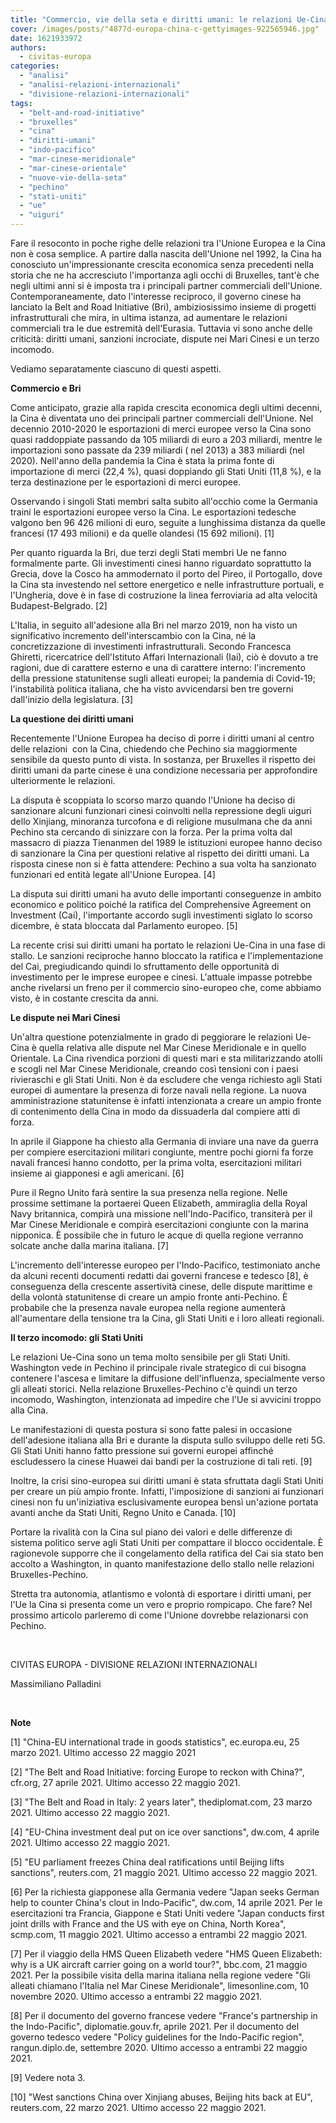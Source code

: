 ```yaml
---
title: "Commercio, vie della seta e diritti umani: le relazioni Ue-Cina"
cover: /images/posts/"4877d-europa-china-c-gettyimages-922565946.jpg"
date: 1621933972
authors:
  - civitas-europa
categories: 
  - "analisi"
  - "analisi-relazioni-internazionali"
  - "divisione-relazioni-internazionali"
tags: 
  - "belt-and-road-initiative"
  - "bruxelles"
  - "cina"
  - "diritti-umani"
  - "indo-pacifico"
  - "mar-cinese-meridionale"
  - "mar-cinese-orientale"
  - "nuove-vie-della-seta"
  - "pechino"
  - "stati-uniti"
  - "ue"
  - "uiguri"
---
```


Fare il resoconto in poche righe delle relazioni tra l'Unione Europea e la Cina non è cosa semplice. A partire dalla nascita dell'Unione nel 1992, la Cina ha conosciuto un'impressionante crescita economica senza precedenti nella storia che ne ha accresciuto l'importanza agli occhi di Bruxelles, tant'è che negli ultimi anni si è imposta tra i principali partner commerciali dell'Unione. Contemporaneamente, dato l'interesse reciproco, il governo cinese ha lanciato la Belt and Road Initiative (Bri), ambiziosissimo insieme di progetti infrastrutturali che mira, in ultima istanza, ad aumentare le relazioni commerciali tra le due estremità dell'Eurasia. Tuttavia vi sono anche delle criticità: diritti umani, sanzioni incrociate, dispute nei Mari Cinesi e un terzo incomodo.

Vediamo separatamente ciascuno di questi aspetti.

**Commercio e Bri**

Come anticipato, grazie alla rapida crescita economica degli ultimi decenni, la Cina è diventata uno dei principali partner commerciali dell'Unione. Nel decennio 2010-2020 le esportazioni di merci europee verso la Cina sono quasi raddoppiate passando da 105 miliardi di euro a 203 miliardi, mentre le importazioni sono passate da 239 miliardi ( nel 2013) a 383 miliardi (nel 2020). Nell'anno della pandemia la Cina è stata la prima fonte di importazione di merci (22,4 %), quasi doppiando gli Stati Uniti (11,8 %), e la terza destinazione per le esportazioni di merci europee.

Osservando i singoli Stati membri salta subito all'occhio come la Germania traini le esportazioni europee verso la Cina. Le esportazioni tedesche valgono ben 96 426 milioni di euro, seguite a lunghissima distanza da quelle francesi (17 493 milioni) e da quelle olandesi (15 692 milioni). \[1\]

Per quanto riguarda la Bri, due terzi degli Stati membri Ue ne fanno formalmente parte. Gli investimenti cinesi hanno riguardato soprattutto la Grecia, dove la Cosco ha ammodernato il porto del Pireo, il Portogallo, dove la Cina sta investendo nel settore energetico e nelle infrastrutture portuali, e l'Ungheria, dove è in fase di costruzione la linea ferroviaria ad alta velocità Budapest-Belgrado. \[2\]

L'Italia, in seguito all'adesione alla Bri nel marzo 2019, non ha visto un significativo incremento dell'interscambio con la Cina, né la concretizzazione di investimenti infrastrutturali. Secondo Francesca Ghiretti, ricercatrice dell'Istituto Affari Internazionali (Iai), ciò è dovuto a tre ragioni, due di carattere esterno e una di carattere interno: l'incremento della pressione statunitense sugli alleati europei; la pandemia di Covid-19; l'instabilità politica italiana, che ha visto avvicendarsi ben tre governi dall'inizio della legislatura. \[3\]

**La questione dei diritti umani**

Recentemente l'Unione Europea ha deciso di porre i diritti umani al centro delle relazioni  con la Cina, chiedendo che Pechino sia maggiormente sensibile da questo punto di vista. In sostanza, per Bruxelles il rispetto dei diritti umani da parte cinese è una condizione necessaria per approfondire ulteriormente le relazioni.

La disputa è scoppiata lo scorso marzo quando l'Unione ha deciso di sanzionare alcuni funzionari cinesi coinvolti nella repressione degli uiguri dello Xinjiang, minoranza turcofona e di religione musulmana che da anni Pechino sta cercando di sinizzare con la forza. Per la prima volta dal massacro di piazza Tienanmen del 1989 le istituzioni europee hanno deciso di sanzionare la Cina per questioni relative al rispetto dei diritti umani. La risposta cinese non si è fatta attendere: Pechino a sua volta ha sanzionato funzionari ed entità legate all'Unione Europea. \[4\]

La disputa sui diritti umani ha avuto delle importanti conseguenze in ambito economico e politico poiché la ratifica del Comprehensive Agreement on Investment (Cai), l'importante accordo sugli investimenti siglato lo scorso dicembre, è stata bloccata dal Parlamento europeo. \[5\]

La recente crisi sui diritti umani ha portato le relazioni Ue-Cina in una fase di stallo. Le sanzioni reciproche hanno bloccato la ratifica e l'implementazione del Cai, pregiudicando quindi lo sfruttamento delle opportunità di investimento per le imprese europee e cinesi. L'attuale impasse potrebbe anche rivelarsi un freno per il commercio sino-europeo che, come abbiamo visto, è in costante crescita da anni.

**Le dispute nei Mari Cinesi**

Un'altra questione potenzialmente in grado di peggiorare le relazioni Ue-Cina è quella relativa alle dispute nel Mar Cinese Meridionale e in quello Orientale. La Cina rivendica porzioni di questi mari e sta militarizzando atolli e scogli nel Mar Cinese Meridionale, creando così tensioni con i paesi rivieraschi e gli Stati Uniti. Non è da escludere che venga richiesto agli Stati europei di aumentare la presenza di forze navali nella regione. La nuova amministrazione statunitense è infatti intenzionata a creare un ampio fronte di contenimento della Cina in modo da dissuaderla dal compiere atti di forza.

In aprile il Giappone ha chiesto alla Germania di inviare una nave da guerra per compiere esercitazioni militari congiunte, mentre pochi giorni fa forze navali francesi hanno condotto, per la prima volta, esercitazioni militari insieme ai giapponesi e agli americani. \[6\]

Pure il Regno Unito farà sentire la sua presenza nella regione. Nelle prossime settimane la portaerei Queen Elizabeth, ammiraglia della Royal Navy britannica, compirà una missione nell'Indo-Pacifico, transiterà per il Mar Cinese Meridionale e compirà esercitazioni congiunte con la marina nipponica. È possibile che in futuro le acque di quella regione verranno solcate anche dalla marina italiana. \[7\]

L'incremento dell'interesse europeo per l'Indo-Pacifico, testimoniato anche da alcuni recenti documenti redatti dai governi francese e tedesco \[8\], è conseguenza della crescente assertività cinese, delle dispute marittime e della volontà statunitense di creare un ampio fronte anti-Pechino. È probabile che la presenza navale europea nella regione aumenterà all'aumentare della tensione tra la Cina, gli Stati Uniti e i loro alleati regionali.

**Il terzo incomodo: gli Stati Uniti**

Le relazioni Ue-Cina sono un tema molto sensibile per gli Stati Uniti. Washington vede in Pechino il principale rivale strategico di cui bisogna contenere l'ascesa e limitare la diffusione dell'influenza, specialmente verso gli alleati storici. Nella relazione Bruxelles-Pechino c'è quindi un terzo incomodo, Washington, intenzionata ad impedire che l'Ue si avvicini troppo alla Cina.

Le manifestazioni di questa postura si sono fatte palesi in occasione dell'adesione italiana alla Bri e durante la disputa sullo sviluppo delle reti 5G. Gli Stati Uniti hanno fatto pressione sui governi europei affinché escludessero la cinese Huawei dai bandi per la costruzione di tali reti. \[9\]

Inoltre, la crisi sino-europea sui diritti umani è stata sfruttata dagli Stati Uniti per creare un più ampio fronte. Infatti, l'imposizione di sanzioni ai funzionari cinesi non fu un'iniziativa esclusivamente europea bensì un'azione portata avanti anche da Stati Uniti, Regno Unito e Canada. \[10\]

Portare la rivalità con la Cina sul piano dei valori e delle differenze di sistema politico serve agli Stati Uniti per compattare il blocco occidentale. È ragionevole supporre che il congelamento della ratifica del Cai sia stato ben accolto a Washington, in quanto manifestazione dello stallo nelle relazioni Bruxelles-Pechino.

Stretta tra autonomia, atlantismo e volontà di esportare i diritti umani, per l'Ue la Cina si presenta come un vero e proprio rompicapo. Che fare? Nel prossimo articolo parleremo di come l'Unione dovrebbe relazionarsi con Pechino.

 

CIVITAS EUROPA - DIVISIONE RELAZIONI INTERNAZIONALI

Massimiliano Palladini

 

**Note**

\[1\] "China-EU international trade in goods statistics", ec.europa.eu, 25 marzo 2021. Ultimo accesso 22 maggio 2021

\[2\] "The Belt and Road Initiative: forcing Europe to reckon with China?", cfr.org, 27 aprile 2021. Ultimo accesso 22 maggio 2021.

\[3\] "The Belt and Road in Italy: 2 years later", thediplomat.com, 23 marzo 2021. Ultimo accesso 22 maggio 2021.

\[4\] "EU-China investment deal put on ice over sanctions", dw.com, 4 aprile 2021. Ultimo accesso 22 maggio 2021.

\[5\] "EU parliament freezes China deal ratifications until Beijing lifts sanctions", reuters.com, 21 maggio 2021. Ultimo accesso 22 maggio 2021.

\[6\] Per la richiesta giapponese alla Germania vedere "Japan seeks German help to counter China's clout in Indo-Pacific", dw.com, 14 aprile 2021. Per le esercitazioni tra Francia, Giappone e Stati Uniti vedere "Japan conducts first joint drills with France and the US with eye on China, North Korea", scmp.com, 11 maggio 2021. Ultimo accesso a entrambi 22 maggio 2021.

\[7\] Per il viaggio della HMS Queen Elizabeth vedere "HMS Queen Elizabeth: why is a UK aircraft carrier going on a world tour?", bbc.com, 21 maggio 2021. Per la possibile visita della marina italiana nella regione vedere "Gli alleati chiamano l'Italia nel Mar Cinese Meridionale", limesonline.com, 10 novembre 2020. Ultimo accesso a entrambi 22 maggio 2021.

\[8\] Per il documento del governo francese vedere "France's partnership in the Indo-Pacific", diplomatie.gouv.fr, aprile 2021. Per il documento del governo tedesco vedere "Policy guidelines for the Indo-Pacific region", rangun.diplo.de, settembre 2020. Ultimo accesso a entrambi 22 maggio 2021.

\[9\] Vedere nota 3.

\[10\] "West sanctions China over Xinjiang abuses, Beijing hits back at EU", reuters.com, 22 marzo 2021. Ultimo accesso 22 maggio 2021.
